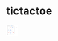 # tictactoe
<img src="https://github.com/ClarabelleCheng-Yue/tictactoe/blob/master/assets/gameplay.png" width="30" height="30" />
